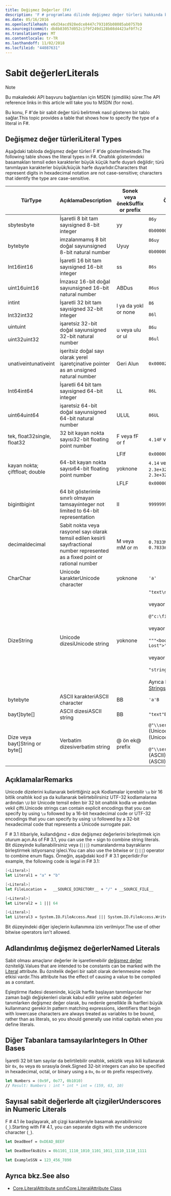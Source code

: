 ```yaml
---
title: Değişmez Değerler (F#)
description: 'F # programlama dilinde değişmez değer türleri hakkında bilgi edinin.'
ms.date: 05/16/2016
ms.openlocfilehash: e6d34acd928edce8447c793105b08085ab0757b9
ms.sourcegitcommit: db8b83057d052c1f9f249d128b08d4423af0f7c2
ms.translationtype: MT
ms.contentlocale: tr-TR
ms.lasthandoff: 11/02/2018
ms.locfileid: "44087631"
---
```

# <a name="literals"></a><span data-ttu-id="42a67-103">Sabit değerler</span><span class="sxs-lookup"><span data-stu-id="42a67-103">Literals</span></span>

> [!NOTE]
<span data-ttu-id="42a67-104">Bu makaledeki API başvuru bağlantıları için MSDN (şimdilik) sürer.</span><span class="sxs-lookup"><span data-stu-id="42a67-104">The API reference links in this article will take you to MSDN (for now).</span></span>

<span data-ttu-id="42a67-105">Bu konu, F #'de bir sabit değer türü belirtmek nasıl gösteren bir tablo sağlar.</span><span class="sxs-lookup"><span data-stu-id="42a67-105">This topic provides a table that shows how to specify the type of a literal in F#.</span></span>

## <a name="literal-types"></a><span data-ttu-id="42a67-106">Değişmez değer türleri</span><span class="sxs-lookup"><span data-stu-id="42a67-106">Literal Types</span></span>

<span data-ttu-id="42a67-107">Aşağıdaki tabloda değişmez değer türleri F #'de gösterilmektedir.</span><span class="sxs-lookup"><span data-stu-id="42a67-107">The following table shows the literal types in F#.</span></span> <span data-ttu-id="42a67-108">Onaltılık gösterimdeki basamakları temsil eden karakterler büyük küçük harfe duyarlı değildir; türü tanımlayan karakterler büyük/küçük harfe duyarlıdır.</span><span class="sxs-lookup"><span data-stu-id="42a67-108">Characters that represent digits in hexadecimal notation are not case-sensitive; characters that identify the type are case-sensitive.</span></span>

|<span data-ttu-id="42a67-109">Tür</span><span class="sxs-lookup"><span data-stu-id="42a67-109">Type</span></span>|<span data-ttu-id="42a67-110">Açıklama</span><span class="sxs-lookup"><span data-stu-id="42a67-110">Description</span></span>|<span data-ttu-id="42a67-111">Sonek veya önek</span><span class="sxs-lookup"><span data-stu-id="42a67-111">Suffix or prefix</span></span>|<span data-ttu-id="42a67-112">Örnekler</span><span class="sxs-lookup"><span data-stu-id="42a67-112">Examples</span></span>|
|----|-----------|----------------|--------|
|<span data-ttu-id="42a67-113">sbyte</span><span class="sxs-lookup"><span data-stu-id="42a67-113">sbyte</span></span>|<span data-ttu-id="42a67-114">İşaretli 8 bit tam sayı</span><span class="sxs-lookup"><span data-stu-id="42a67-114">signed 8-bit integer</span></span>|<span data-ttu-id="42a67-115">y</span><span class="sxs-lookup"><span data-stu-id="42a67-115">y</span></span>|`86y`<br /><br />`0b00000101y`|
|<span data-ttu-id="42a67-116">byte</span><span class="sxs-lookup"><span data-stu-id="42a67-116">byte</span></span>|<span data-ttu-id="42a67-117">imzalanmamış 8 bit doğal sayı</span><span class="sxs-lookup"><span data-stu-id="42a67-117">unsigned 8-bit natural number</span></span>|<span data-ttu-id="42a67-118">Uy</span><span class="sxs-lookup"><span data-stu-id="42a67-118">uy</span></span>|`86uy`<br /><br />`0b00000101uy`|
|<span data-ttu-id="42a67-119">Int16</span><span class="sxs-lookup"><span data-stu-id="42a67-119">int16</span></span>|<span data-ttu-id="42a67-120">İşaretli 16 bit tam sayı</span><span class="sxs-lookup"><span data-stu-id="42a67-120">signed 16-bit integer</span></span>|<span data-ttu-id="42a67-121">s</span><span class="sxs-lookup"><span data-stu-id="42a67-121">s</span></span>|`86s`|
|<span data-ttu-id="42a67-122">uint16</span><span class="sxs-lookup"><span data-stu-id="42a67-122">uint16</span></span>|<span data-ttu-id="42a67-123">İmzasız 16-bit doğal sayı</span><span class="sxs-lookup"><span data-stu-id="42a67-123">unsigned 16-bit natural number</span></span>|<span data-ttu-id="42a67-124">ABD</span><span class="sxs-lookup"><span data-stu-id="42a67-124">us</span></span>|`86us`|
|<span data-ttu-id="42a67-125">int</span><span class="sxs-lookup"><span data-stu-id="42a67-125">int</span></span><br /><br /><span data-ttu-id="42a67-126">Int32</span><span class="sxs-lookup"><span data-stu-id="42a67-126">int32</span></span>|<span data-ttu-id="42a67-127">İşaretli 32 bit tam sayı</span><span class="sxs-lookup"><span data-stu-id="42a67-127">signed 32-bit integer</span></span>|<span data-ttu-id="42a67-128">l ya da yok</span><span class="sxs-lookup"><span data-stu-id="42a67-128">l or none</span></span>|`86`<br /><br />`86l`|
|<span data-ttu-id="42a67-129">uint</span><span class="sxs-lookup"><span data-stu-id="42a67-129">uint</span></span><br /><br /><span data-ttu-id="42a67-130">uint32</span><span class="sxs-lookup"><span data-stu-id="42a67-130">uint32</span></span>|<span data-ttu-id="42a67-131">işaretsiz 32-bit doğal sayı</span><span class="sxs-lookup"><span data-stu-id="42a67-131">unsigned 32-bit natural number</span></span>|<span data-ttu-id="42a67-132">u veya ul</span><span class="sxs-lookup"><span data-stu-id="42a67-132">u or ul</span></span>|`86u`<br /><br />`86ul`|
|<span data-ttu-id="42a67-133">unativeint</span><span class="sxs-lookup"><span data-stu-id="42a67-133">unativeint</span></span>|<span data-ttu-id="42a67-134">işeritsiz doğal sayı olarak yerel işaretçi</span><span class="sxs-lookup"><span data-stu-id="42a67-134">native pointer as an unsigned natural number</span></span>|<span data-ttu-id="42a67-135">Geri Al</span><span class="sxs-lookup"><span data-stu-id="42a67-135">un</span></span>|`0x00002D3Fun`|
|<span data-ttu-id="42a67-136">Int64</span><span class="sxs-lookup"><span data-stu-id="42a67-136">int64</span></span>|<span data-ttu-id="42a67-137">İşaretli 64 bit tam sayı</span><span class="sxs-lookup"><span data-stu-id="42a67-137">signed 64-bit integer</span></span>|<span data-ttu-id="42a67-138">L</span><span class="sxs-lookup"><span data-stu-id="42a67-138">L</span></span>|`86L`|
|<span data-ttu-id="42a67-139">uint64</span><span class="sxs-lookup"><span data-stu-id="42a67-139">uint64</span></span>|<span data-ttu-id="42a67-140">işaretsiz 64-bit doğal sayı</span><span class="sxs-lookup"><span data-stu-id="42a67-140">unsigned 64-bit natural number</span></span>|<span data-ttu-id="42a67-141">UL</span><span class="sxs-lookup"><span data-stu-id="42a67-141">UL</span></span>|`86UL`|
|<span data-ttu-id="42a67-142">tek, float32</span><span class="sxs-lookup"><span data-stu-id="42a67-142">single, float32</span></span>|<span data-ttu-id="42a67-143">32 bit kayan nokta sayısı</span><span class="sxs-lookup"><span data-stu-id="42a67-143">32-bit floating point number</span></span>|<span data-ttu-id="42a67-144">F veya f</span><span class="sxs-lookup"><span data-stu-id="42a67-144">F or f</span></span>|<span data-ttu-id="42a67-145">`4.14F` veya `4.14f`</span><span class="sxs-lookup"><span data-stu-id="42a67-145">`4.14F` or `4.14f`</span></span>|
|||<span data-ttu-id="42a67-146">LF</span><span class="sxs-lookup"><span data-stu-id="42a67-146">lf</span></span>|`0x00000000lf`|
|<span data-ttu-id="42a67-147">kayan nokta; çift</span><span class="sxs-lookup"><span data-stu-id="42a67-147">float; double</span></span>|<span data-ttu-id="42a67-148">64-bit kayan nokta sayısı</span><span class="sxs-lookup"><span data-stu-id="42a67-148">64-bit floating point number</span></span>|<span data-ttu-id="42a67-149">yok</span><span class="sxs-lookup"><span data-stu-id="42a67-149">none</span></span>|<span data-ttu-id="42a67-150">`4.14` veya `2.3E+32` veya `2.3e+32`</span><span class="sxs-lookup"><span data-stu-id="42a67-150">`4.14` or `2.3E+32` or `2.3e+32`</span></span>|
|||<span data-ttu-id="42a67-151">LF</span><span class="sxs-lookup"><span data-stu-id="42a67-151">LF</span></span>|`0x0000000000000000LF`|
|<span data-ttu-id="42a67-152">bigint</span><span class="sxs-lookup"><span data-stu-id="42a67-152">bigint</span></span>|<span data-ttu-id="42a67-153">64 bit gösterimle sınırlı olmayan tamsayı</span><span class="sxs-lookup"><span data-stu-id="42a67-153">integer not limited to 64-bit representation</span></span>|<span data-ttu-id="42a67-154">I</span><span class="sxs-lookup"><span data-stu-id="42a67-154">I</span></span>|`9999999999999999999999999999I`|
|<span data-ttu-id="42a67-155">decimal</span><span class="sxs-lookup"><span data-stu-id="42a67-155">decimal</span></span>|<span data-ttu-id="42a67-156">Sabit nokta veya rasyonel sayı olarak temsil edilen kesirli sayı</span><span class="sxs-lookup"><span data-stu-id="42a67-156">fractional number represented as a fixed point or rational number</span></span>|<span data-ttu-id="42a67-157">M veya m</span><span class="sxs-lookup"><span data-stu-id="42a67-157">M or m</span></span>|<span data-ttu-id="42a67-158">`0.7833M` veya `0.7833m`</span><span class="sxs-lookup"><span data-stu-id="42a67-158">`0.7833M` or `0.7833m`</span></span>|
|<span data-ttu-id="42a67-159">Char</span><span class="sxs-lookup"><span data-stu-id="42a67-159">Char</span></span>|<span data-ttu-id="42a67-160">Unicode karakter</span><span class="sxs-lookup"><span data-stu-id="42a67-160">Unicode character</span></span>|<span data-ttu-id="42a67-161">yok</span><span class="sxs-lookup"><span data-stu-id="42a67-161">none</span></span>|`'a'`|
|<span data-ttu-id="42a67-162">Dize</span><span class="sxs-lookup"><span data-stu-id="42a67-162">String</span></span>|<span data-ttu-id="42a67-163">Unicode dizesi</span><span class="sxs-lookup"><span data-stu-id="42a67-163">Unicode string</span></span>|<span data-ttu-id="42a67-164">yok</span><span class="sxs-lookup"><span data-stu-id="42a67-164">none</span></span>|`"text\n"`<br /><br /><span data-ttu-id="42a67-165">veya</span><span class="sxs-lookup"><span data-stu-id="42a67-165">or</span></span><br /><br />`@"c:\filename"`<br /><br /><span data-ttu-id="42a67-166">veya</span><span class="sxs-lookup"><span data-stu-id="42a67-166">or</span></span><br /><br />`"""<book title="Paradise Lost">"""`<br /><br /><span data-ttu-id="42a67-167">veya</span><span class="sxs-lookup"><span data-stu-id="42a67-167">or</span></span><br /><br />`"string1" + "string2"`<br /><br /><span data-ttu-id="42a67-168">Ayrıca bkz: [dizeleri](Strings.md).</span><span class="sxs-lookup"><span data-stu-id="42a67-168">See also [Strings](Strings.md).</span></span>|
|<span data-ttu-id="42a67-169">byte</span><span class="sxs-lookup"><span data-stu-id="42a67-169">byte</span></span>|<span data-ttu-id="42a67-170">ASCII karakteri</span><span class="sxs-lookup"><span data-stu-id="42a67-170">ASCII character</span></span>|<span data-ttu-id="42a67-171">B</span><span class="sxs-lookup"><span data-stu-id="42a67-171">B</span></span>|`'a'B`|
|<span data-ttu-id="42a67-172">bayt]</span><span class="sxs-lookup"><span data-stu-id="42a67-172">byte[]</span></span>|<span data-ttu-id="42a67-173">ASCII dizesi</span><span class="sxs-lookup"><span data-stu-id="42a67-173">ASCII string</span></span>|<span data-ttu-id="42a67-174">B</span><span class="sxs-lookup"><span data-stu-id="42a67-174">B</span></span>|`"text"B`|
|<span data-ttu-id="42a67-175">Dize veya bayt]</span><span class="sxs-lookup"><span data-stu-id="42a67-175">String or byte[]</span></span>|<span data-ttu-id="42a67-176">Verbatim dizesi</span><span class="sxs-lookup"><span data-stu-id="42a67-176">verbatim string</span></span>|<span data-ttu-id="42a67-177">@ ön ek</span><span class="sxs-lookup"><span data-stu-id="42a67-177">@ prefix</span></span>|<span data-ttu-id="42a67-178">`@"\\server\share"` (Unicode)</span><span class="sxs-lookup"><span data-stu-id="42a67-178">`@"\\server\share"` (Unicode)</span></span><br /><br /><span data-ttu-id="42a67-179">`@"\\server\share"B` (ASCII)</span><span class="sxs-lookup"><span data-stu-id="42a67-179">`@"\\server\share"B` (ASCII)</span></span>|

## <a name="remarks"></a><span data-ttu-id="42a67-180">Açıklamalar</span><span class="sxs-lookup"><span data-stu-id="42a67-180">Remarks</span></span>

<span data-ttu-id="42a67-181">Unicode dizelerini kullanarak belirttiğiniz açık Kodlamalar içerebilir `\u` bir 16 bitlik onaltılık kod ya da kullanarak belirtebilirsiniz UTF-32 kodlamalarına ardından `\U` bir Unicode temsil eden bir 32 bit onaltılık kodla ve ardından vekil çifti.</span><span class="sxs-lookup"><span data-stu-id="42a67-181">Unicode strings can contain explicit encodings that you can specify by using `\u` followed by a 16-bit hexadecimal code or UTF-32 encodings that you can specify by using `\U` followed by a 32-bit hexadecimal code that represents a Unicode surrogate pair.</span></span>

<span data-ttu-id="42a67-182">F # 3.1 itibariyle, kullandığınız `+` dize değişmez değerlerini birleştirmek için oturum açın.</span><span class="sxs-lookup"><span data-stu-id="42a67-182">As of F# 3.1, you can use the `+` sign to combine string literals.</span></span> <span data-ttu-id="42a67-183">Bit düzeyinde kullanabilirsiniz veya (`|||`) numaralandırma bayraklarını birleştirmek istiyorsanız işleci.</span><span class="sxs-lookup"><span data-stu-id="42a67-183">You can also use the bitwise or (`|||`) operator to combine enum flags.</span></span> <span data-ttu-id="42a67-184">Örneğin, aşağıdaki kod F # 3.1 geçerlidir:</span><span class="sxs-lookup"><span data-stu-id="42a67-184">For example, the following code is legal in F# 3.1:</span></span>

```fsharp
[<Literal>]
let Literal1 = "a" + "b"

[<Literal>]
let FileLocation =   __SOURCE_DIRECTORY__ + "/" + __SOURCE_FILE__

[<Literal>]
let Literal2 = 1 ||| 64

[<Literal>]
let Literal3 = System.IO.FileAccess.Read ||| System.IO.FileAccess.Write
```

<span data-ttu-id="42a67-185">Bit düzeyindeki diğer işleçlerin kullanımına izin verilmiyor.</span><span class="sxs-lookup"><span data-stu-id="42a67-185">The use of other bitwise operators isn't allowed.</span></span>

## <a name="named-literals"></a><span data-ttu-id="42a67-186">Adlandırılmış değişmez değerler</span><span class="sxs-lookup"><span data-stu-id="42a67-186">Named Literals</span></span>

<span data-ttu-id="42a67-187">Sabit olması amaçlanır değerler ile işaretlenebilir [değişmez değer](https://msdn.microsoft.com/library/465f36ce-d146-41c0-b425-679c509cd285) özniteliği.</span><span class="sxs-lookup"><span data-stu-id="42a67-187">Values that are intended to be constants can be marked with the [Literal](https://msdn.microsoft.com/library/465f36ce-d146-41c0-b425-679c509cd285) attribute.</span></span> <span data-ttu-id="42a67-188">Bu öznitelik değeri bir sabit olarak derlenmesine neden etkisi vardır.</span><span class="sxs-lookup"><span data-stu-id="42a67-188">This attribute has the effect of causing a value to be compiled as a constant.</span></span>

<span data-ttu-id="42a67-189">Eşleştirme ifadesi deseninde, küçük harfle başlayan tanımlayıcılar her zaman bağlı değişkenleri olarak kabul edilir yerine sabit değerleri tanımlarken değişmez değer olarak, bu nedenle genellikle ilk harfleri büyük kullanmanız gerekir.</span><span class="sxs-lookup"><span data-stu-id="42a67-189">In pattern matching expressions, identifiers that begin with lowercase characters are always treated as variables to be bound, rather than as literals, so you should generally use initial capitals when you define literals.</span></span>

## <a name="integers-in-other-bases"></a><span data-ttu-id="42a67-190">Diğer Tabanlara tamsayılar</span><span class="sxs-lookup"><span data-stu-id="42a67-190">Integers In Other Bases</span></span>

<span data-ttu-id="42a67-191">İşaretli 32 bit tam sayılar da belirtilebilir onaltılık, sekizlik veya ikili kullanarak bir `0x`, `0o` veya `0b` sırasıyla önek.</span><span class="sxs-lookup"><span data-stu-id="42a67-191">Signed 32-bit integers can also be specified in hexadecimal, octal, or binary using a `0x`, `0o` or `0b` prefix respectively.</span></span>

```fsharp
let Numbers = (0x9F, 0o77, 0b1010)
// Result: Numbers : int * int * int = (159, 63, 10)
```

## <a name="underscores-in-numeric-literals"></a><span data-ttu-id="42a67-192">Sayısal sabit değerlerde alt çizgiler</span><span class="sxs-lookup"><span data-stu-id="42a67-192">Underscores in Numeric Literals</span></span>

<span data-ttu-id="42a67-193">F # 4.1 ile başlayarak, alt çizgi karakteriyle basamak ayırabilirsiniz (`_`).</span><span class="sxs-lookup"><span data-stu-id="42a67-193">Starting with F# 4.1, you can separate digits with the underscore character (`_`).</span></span>

```fsharp
let DeadBeef = 0xDEAD_BEEF

let DeadBeefAsBits = 0b1101_1110_1010_1101_1011_1110_1110_1111

let ExampleSSN = 123_456_7890
```

## <a name="see-also"></a><span data-ttu-id="42a67-194">Ayrıca bkz.</span><span class="sxs-lookup"><span data-stu-id="42a67-194">See also</span></span>

- [<span data-ttu-id="42a67-195">Core.LiteralAttribute sınıfı</span><span class="sxs-lookup"><span data-stu-id="42a67-195">Core.LiteralAttribute Class</span></span>](https://msdn.microsoft.com/visualfsharpdocs/conceptual/core.literalattribute-class-%5bfsharp%5d)
